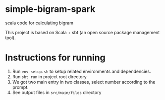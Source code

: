 # simple-bigram-spark
scala code for calculating bigram

This project is based on Scala + sbt (an open source package management tool).

# Instructions for running
1. Run `env-setup.sh` to setup related environments and dependencies.
2. Run `sbt run` in project root directory
3. We got two main entry in two classes, select number according to the prompt.
4. See output files in `src/main/files` directory